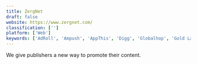 ```yaml
---
title: ZergNet
draft: false 
website: https://www.zergnet.com/
classification: ['']
platform: ['Web']
keywords: ['AdRoll', 'Ampush', 'AppThis', 'Digg', 'Globalhop', 'Gold Lasso', 'Hexagram', 'MGID', 'MediaVoice by Polar', 'Nativo', 'Outbrain', 'Reddit', 'Revcontent', 'StackAdapt', 'Strossle', 'Taboola', 'Vertebrae', 'Visitmotion', 'Zemanta']
---
```

We give publishers a new way to promote their content.